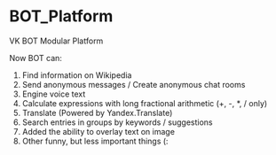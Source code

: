 # BOT_Platform
VK BOT Modular Platform

Now BOT can: 

1) Find information on Wikipedia
2) Send anonymous messages / Create anonymous chat rooms
3) Engine voice text
4) Calculate expressions with long fractional arithmetic (+, -, *, / only)
5) Translate (Powered by Yandex.Translate)
6) Search entries in groups by keywords / suggestions
7) Added the ability to overlay text on image
8) Other funny, but less important things (:

